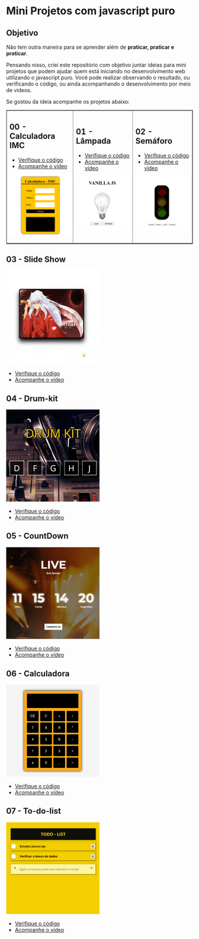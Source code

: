 # Mini Projetos com javascript puro

## Objetivo
Não tem outra maneira para se aprender além de **praticar, praticar e praticar**.

Pensando nisso, criei este repositório com objetivo juntar ideias para mini projetos que podem ajudar quem está iniciando no desenvolvimento web utilizando o javascript puro.
Você pode realizar observando o resultado, ou verificando o código, ou ainda acompanhando o desenvolvimento por meio de videos.

Se gostou da ideia acompanhe os projetos abaixo:

<table border="1">
    <tr>
        <td>

## 00 - Calculadora IMC
* [Verifique o código](./00-imc/)
* [Acompanhe o vídeo](https://youtu.be/RacwEvoTz_Y)

[<img src='./img/00-imc.gif'>](https://fernandoleonid.github.io/mini-projetos-js/00-imc/)
        </td>
        <td>
## 01 - Lâmpada
* <a href="./01-lamp/">Verifique o código</a>
* <a href="https://youtu.be/4r0zOW9Zn-Y" target="_blank">Acompanhe o vídeo</a>

<a href='https://fernandoleonid.github.io/mini-projetos-js/01-lamp/'><img src='./img/01-lamp.gif'></a>
        </td>
        <td>

## 02 - Semáforo
* [Verifique o código](./02-semaforo/)
* [Acompanhe o vídeo](https://youtu.be/EujFSEsZsk4)

[<img src='./img/02-semaforo.gif'>](https://fernandoleonid.github.io/mini-projetos-js/02-semaforo/)
        </td>
    <tr>
</table>

<!-- ## 00 - Calculadora IMC
* [Verifique o código](./00-imc/)
* [Acompanhe o vídeo](https://youtu.be/RacwEvoTz_Y)

[<img src='./img/00-imc.gif' width='50%'>](https://fernandoleonid.github.io/mini-projetos-js/00-imc/)

## 01 - Lâmpada
<a href='https://fernandoleonid.github.io/mini-projetos-js/01-lamp/'><img src='./img/01-lamp.gif' width='50%'></a>
* <a href="./01-lamp/">Verifique o código</a>
* <a href="https://youtu.be/4r0zOW9Zn-Y" target="_blank">Acompanhe o vídeo</a>

## 02 - Semáforo
<a href='https://fernandoleonid.github.io/mini-projetos-js/02-semaforo/'><img src='./img/02-semaforo.gif' width='50%'></a>
* <a href="./02-semaforo/">Verifique o código</a>
* <a href="https://youtu.be/EujFSEsZsk4" target="_blank">Acompanhe o vídeo</a> -->

## 03 - Slide Show
<a href='https://fernandoleonid.github.io/mini-projetos-js/03-slideshow/'><img src='./img/03-slideshow.gif' width='50%'></a>
* <a href="./03-slideshow/">Verifique o código</a>
* <a href="https://youtu.be/csNYVAS2ex8" target="_blank">Acompanhe o vídeo</a>

## 04 - Drum-kit
<a href='https://fernandoleonid.github.io/mini-projetos-js/04-DRUM-KIT/'><img src='./img/04-DRUM-KIT.gif' width='50%'></a>
* <a href="./04-DRUM-KIT/">Verifique o código</a>
* <a href="https://youtu.be/2qA8tlJ24uQ" target="_blank">Acompanhe o vídeo</a>

## 05 - CountDown
<a href='https://fernandoleonid.github.io/mini-projetos-js/05-countdown/'><img src='./img/05-countdown.gif' width='50%'></a>
* <a href="./05-countdown/">Verifique o código</a>
* <a href="https://youtu.be/nmWrwFjiCvo" target="_blank">Acompanhe o vídeo</a>

## 06 - Calculadora
<a href='https://fernandoleonid.github.io/mini-projetos-js/06-Calculadora/'><img src='./img/06-Calculadora.gif' width='50%'></a>
* <a href="./06-Calculadora/">Verifique o código</a>
* <a href="https://youtu.be/oRZQ5EZOrQk" target="_blank">Acompanhe o vídeo</a>

## 07 - To-do-list
<a href='https://fernandoleonid.github.io/mini-projetos-js/07-todo-List/'><img src='./img/07-todo-List.gif' width='50%'></a>
* <a href="./07-todo-List/">Verifique o código</a>
* <a href="https://youtu.be/oGEYs52ZuHY" target="_blank">Acompanhe o vídeo</a>
